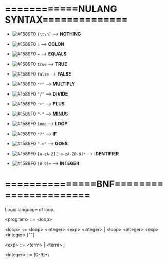 # ============NULANG SYNTAX==============

- ![#1589F0](https://placehold.it/15/1589F0/000000?text=+) `[\t\n]` --> **NOTHING**

- ![#1589F0](https://placehold.it/15/1589F0/000000?text=+) `:` --> **COLON**

- ![#1589F0](https://placehold.it/15/1589F0/000000?text=+) `=` --> **EQUALS**

- ![#1589F0](https://placehold.it/15/1589F0/000000?text=+) `true` --> **TRUE**

- ![#1589F0](https://placehold.it/15/1589F0/000000?text=+) `false` --> **FALSE**

- ![#1589F0](https://placehold.it/15/1589F0/000000?text=+) `"*"` --> **MULTIPLY**

- ![#1589F0](https://placehold.it/15/1589F0/000000?text=+) `"/"` --> **DIVIDE**

- ![#1589F0](https://placehold.it/15/1589F0/000000?text=+) `"+"` --> **PLUS**

- ![#1589F0](https://placehold.it/15/1589F0/000000?text=+) `"-"` --> **MINUS**

- ![#1589F0](https://placehold.it/15/1589F0/000000?text=+) `loop` --> **LOOP**

- ![#1589F0](https://placehold.it/15/1589F0/000000?text=+) `"?"` --> **IF**

- ![#1589F0](https://placehold.it/15/1589F0/000000?text=+) `"->"` --> **GOES**

- ![#1589F0](https://placehold.it/15/1589F0/000000?text=+) `[a-zA-Z][_a-zA-Z0-9]*` --> **IDENTIFIER**

- ![#1589F0](https://placehold.it/15/1589F0/000000?text=+) `[0-9]+` --> **INTEGER**

# ===============BNF======================
Logic language of loop.

\<program\> ::= \<loop\>

\<loop\> ::= \<loop\> \<integer\> \<exp\> \<integer\>
          | \<loop\> \<integer\> \<exp\> \<integer\> [\"<exp>"\]
          
\<exp\> ::= \<term\>
          | \<term\> ;
          
\<integer\> ::= \[0-9]+\
